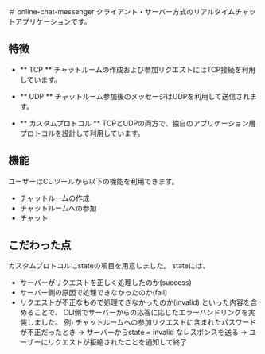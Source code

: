 ＃ online-chat-messenger
クライアント・サーバー方式のリアルタイムチャットアプリケーションです。

## 特徴
- ** TCP **
  チャットルームの作成および参加リクエストにはTCP接続を利用しています。

- ** UDP **
  チャットルーム参加後のメッセージはUDPを利用して送信されます。

- ** カスタムプロトコル **
  TCPとUDPの両方で、独自のアプリケーション層プロトコルを設計して利用しています。

## 機能
ユーザーはCLIツールから以下の機能を利用できます。
- チャットルームの作成
- チャットルームへの参加
- チャット

## こだわった点
カスタムプロトコルにstateの項目を用意しました。
stateには、
- サーバーがリクエストを正しく処理したのか(success)
- サーバー側の原因で処理できなかったのか(fail)
- リクエストが不正なもので処理できなかったのか(invalid)
といった内容を含めることで、
CLI側でサーバーからの応答に応じたエラーハンドリングを実装しました。
例) チャットルームへの参加リクエストに含まれたパスワードが不正だったとき
  -> サーバーからstate = invalid なレスポンスを送る
  -> ユーザーにリクエストが拒絶されたことを通知して終了
